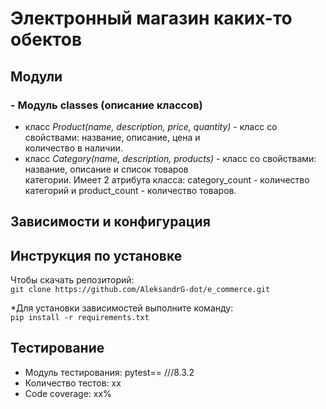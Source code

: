 # Электронный магазин каких-то обектов

## Модули
### - Модуль classes (описание классов)
- класс *Product(name, description, price, quantity)* - класс со свойствами: название, описание, цена и  
количество в наличии.
- класс *Category(name, description, products)* - класс со свойствами: название, описание и список товаров  
категории. Имеет 2 атрибута класса: category_count - количество категорий и product_count - количество товаров.


## Зависимости и конфигурация

## Инструкция по установке
Чтобы скачать репозиторий:  
`git clone https://github.com/AleksandrG-dot/e_commerce.git`

*Для установки зависимостей выполните команду:  
`pip install -r requirements.txt`

## Тестирование
- Модуль тестирования: pytest==    ///8.3.2  
- Количество тестов: xx  
- Code coverage: xx%
